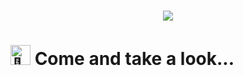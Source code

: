 <h1 align="center"> 
  <img src="https://readme-typing-svg.herokuapp.com/?
    font=Righteous&size=35&center=true&Center=true&width=500&height=70&duration=4000&lines=Welcome+ Traveller+ 🧙;+Caleb's+the+name!;" />
</picture>
</h1>
<h1 align="center>
<picture>
  <source srcset="https://fonts.gstatic.com/s/e/notoemoji/latest/1f44b_1f3fb/512.webp" type="image/webp">
  <img src="https://fonts.gstatic.com/s/e/notoemoji/latest/1f44b_1f3fb/512.gif" alt="👋" width="32" height="32">
  <b>Come and take a look...</b>
</h1>
